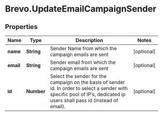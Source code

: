 # Brevo.UpdateEmailCampaignSender

## Properties
Name | Type | Description | Notes
------------ | ------------- | ------------- | -------------
**name** | **String** | Sender Name from which the campaign emails are sent | [optional] 
**email** | **String** | Sender email from which the campaign emails are sent | [optional] 
**id** | **Number** | Select the sender for the campaign on the basis of sender id. In order to select a sender with specific pool of IP’s, dedicated ip users shall pass id (instead of email). | [optional] 


